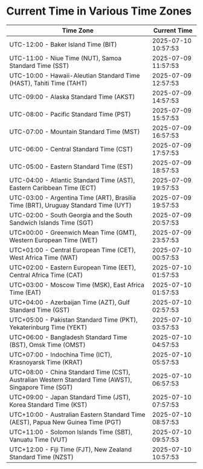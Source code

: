 # Current Time in Various Time Zones

| Time Zone | Current Time |
|-----------|--------------|
| UTC-12:00 - Baker Island Time (BIT) | 2025-07-10 10:57:53 |
| UTC-11:00 - Niue Time (NUT), Samoa Standard Time (SST) | 2025-07-09 11:57:53 |
| UTC-10:00 - Hawaii-Aleutian Standard Time (HAST), Tahiti Time (TAHT) | 2025-07-09 12:57:53 |
| UTC-09:00 - Alaska Standard Time (AKST) | 2025-07-09 14:57:53 |
| UTC-08:00 - Pacific Standard Time (PST) | 2025-07-09 15:57:53 |
| UTC-07:00 - Mountain Standard Time (MST) | 2025-07-09 16:57:53 |
| UTC-06:00 - Central Standard Time (CST) | 2025-07-09 17:57:53 |
| UTC-05:00 - Eastern Standard Time (EST) | 2025-07-09 18:57:53 |
| UTC-04:00 - Atlantic Standard Time (AST), Eastern Caribbean Time (ECT) | 2025-07-09 19:57:53 |
| UTC-03:00 - Argentina Time (ART), Brasília Time (BRT), Uruguay Standard Time (UYT) | 2025-07-09 19:57:53 |
| UTC-02:00 - South Georgia and the South Sandwich Islands Time (SGT) | 2025-07-09 20:57:53 |
| UTC±00:00 - Greenwich Mean Time (GMT), Western European Time (WET) | 2025-07-09 23:57:53 |
| UTC+01:00 - Central European Time (CET), West Africa Time (WAT) | 2025-07-10 00:57:53 |
| UTC+02:00 - Eastern European Time (EET), Central Africa Time (CAT) | 2025-07-10 01:57:53 |
| UTC+03:00 - Moscow Time (MSK), East Africa Time (EAT) | 2025-07-10 01:57:53 |
| UTC+04:00 - Azerbaijan Time (AZT), Gulf Standard Time (GST) | 2025-07-10 02:57:53 |
| UTC+05:00 - Pakistan Standard Time (PKT), Yekaterinburg Time (YEKT) | 2025-07-10 03:57:53 |
| UTC+06:00 - Bangladesh Standard Time (BST), Omsk Time (OMST) | 2025-07-10 04:57:53 |
| UTC+07:00 - Indochina Time (ICT), Krasnoyarsk Time (KRAT) | 2025-07-10 05:57:53 |
| UTC+08:00 - China Standard Time (CST), Australian Western Standard Time (AWST), Singapore Time (SGT) | 2025-07-10 06:57:53 |
| UTC+09:00 - Japan Standard Time (JST), Korea Standard Time (KST) | 2025-07-10 07:57:53 |
| UTC+10:00 - Australian Eastern Standard Time (AEST), Papua New Guinea Time (PGT) | 2025-07-10 08:57:53 |
| UTC+11:00 - Solomon Islands Time (SBT), Vanuatu Time (VUT) | 2025-07-10 09:57:53 |
| UTC+12:00 - Fiji Time (FJT), New Zealand Standard Time (NZST) | 2025-07-10 10:57:53 |

